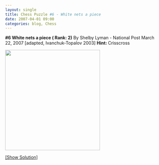 ```yaml
---
layout: single
title: Chess Puzzle #6 - White nets a piece 
date: 2007-04-01 09:00
categories: blog, Chess
---
```

<strong>#6 White nets a piece ( Rank: 2)</strong>
By Shelby Lyman - National Post March 22, 2007 [adapted, Ivanchuk-Topalov 2003]
<strong>Hint: </strong>Crisscross

<a href="/chess-puzzle-6-white-nets-a-piece/"><img src="http://www.abluestar.com/scripts/chess_image.php?ff=2r5/R1r2qpk/3pp2p/4p4/1Pn1P2P/2P2N2/4QPP1/1R4K1" height="323" width="305" /></a>

<!--more--><a href="javascript:ReverseContentDisplay('chess_solution')">[Show Solution]</a>
<p id="chess_solution" style="clear: both; padding: 5px; display: none">1, Qxc4! if ... Rxc4, Rxf7. if instead ... Rxa7, then 2. Qxc8</p>
